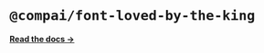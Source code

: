 # `@compai/font-loved-by-the-king`

[**Read the docs &rarr;**](https://components.ai/docs/typefaces/loved-by-the-king)
